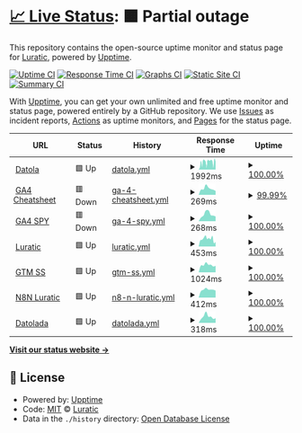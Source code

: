 # [📈 Live Status](https://luratic-devs.github.io/upptime): <!--live status--> **🟧 Partial outage**

This repository contains the open-source uptime monitor and status page for [Luratic](https://www.luratic.com), powered by [Upptime](https://github.com/upptime/upptime).

[![Uptime CI](https://github.com/luratic-devs/upptime/workflows/Uptime%20CI/badge.svg)](https://github.com/luratic-devs/upptime/actions?query=workflow%3A%22Uptime+CI%22)
[![Response Time CI](https://github.com/luratic-devs/upptime/workflows/Response%20Time%20CI/badge.svg)](https://github.com/luratic-devs/upptime/actions?query=workflow%3A%22Response+Time+CI%22)
[![Graphs CI](https://github.com/luratic-devs/upptime/workflows/Graphs%20CI/badge.svg)](https://github.com/luratic-devs/upptime/actions?query=workflow%3A%22Graphs+CI%22)
[![Static Site CI](https://github.com/luratic-devs/upptime/workflows/Static%20Site%20CI/badge.svg)](https://github.com/luratic-devs/upptime/actions?query=workflow%3A%22Static+Site+CI%22)
[![Summary CI](https://github.com/luratic-devs/upptime/workflows/Summary%20CI/badge.svg)](https://github.com/luratic-devs/upptime/actions?query=workflow%3A%22Summary+CI%22)

With [Upptime](https://upptime.js.org), you can get your own unlimited and free uptime monitor and status page, powered entirely by a GitHub repository. We use [Issues](https://github.com/luratic-devs/upptime/issues) as incident reports, [Actions](https://github.com/luratic-devs/upptime/actions) as uptime monitors, and [Pages](https://luratic-devs.github.io/upptime) for the status page.

<!--start: status pages-->
<!-- This summary is generated by Upptime (https://github.com/upptime/upptime) -->
<!-- Do not edit this manually, your changes will be overwritten -->
<!-- prettier-ignore -->
| URL | Status | History | Response Time | Uptime |
| --- | ------ | ------- | ------------- | ------ |
| <img alt="" src="https://icons.duckduckgo.com/ip3/datola.es.ico" height="13"> [Datola](https://datola.es) | 🟩 Up | [datola.yml](https://github.com/luratic-devs/upptime/commits/HEAD/history/datola.yml) | <details><summary><img alt="Response time graph" src="./graphs/datola/response-time-week.png" height="20"> 1992ms</summary><br><a href="https://gh.luratic.com/history/datola"><img alt="Response time 2764" src="https://img.shields.io/endpoint?url=https%3A%2F%2Fraw.githubusercontent.com%2Fluratic-devs%2Fupptime%2FHEAD%2Fapi%2Fdatola%2Fresponse-time.json"></a><br><a href="https://gh.luratic.com/history/datola"><img alt="24-hour response time 2078" src="https://img.shields.io/endpoint?url=https%3A%2F%2Fraw.githubusercontent.com%2Fluratic-devs%2Fupptime%2FHEAD%2Fapi%2Fdatola%2Fresponse-time-day.json"></a><br><a href="https://gh.luratic.com/history/datola"><img alt="7-day response time 1992" src="https://img.shields.io/endpoint?url=https%3A%2F%2Fraw.githubusercontent.com%2Fluratic-devs%2Fupptime%2FHEAD%2Fapi%2Fdatola%2Fresponse-time-week.json"></a><br><a href="https://gh.luratic.com/history/datola"><img alt="30-day response time 2109" src="https://img.shields.io/endpoint?url=https%3A%2F%2Fraw.githubusercontent.com%2Fluratic-devs%2Fupptime%2FHEAD%2Fapi%2Fdatola%2Fresponse-time-month.json"></a><br><a href="https://gh.luratic.com/history/datola"><img alt="1-year response time 2675" src="https://img.shields.io/endpoint?url=https%3A%2F%2Fraw.githubusercontent.com%2Fluratic-devs%2Fupptime%2FHEAD%2Fapi%2Fdatola%2Fresponse-time-year.json"></a></details> | <details><summary><a href="https://gh.luratic.com/history/datola">100.00%</a></summary><a href="https://gh.luratic.com/history/datola"><img alt="All-time uptime 99.94%" src="https://img.shields.io/endpoint?url=https%3A%2F%2Fraw.githubusercontent.com%2Fluratic-devs%2Fupptime%2FHEAD%2Fapi%2Fdatola%2Fuptime.json"></a><br><a href="https://gh.luratic.com/history/datola"><img alt="24-hour uptime 100.00%" src="https://img.shields.io/endpoint?url=https%3A%2F%2Fraw.githubusercontent.com%2Fluratic-devs%2Fupptime%2FHEAD%2Fapi%2Fdatola%2Fuptime-day.json"></a><br><a href="https://gh.luratic.com/history/datola"><img alt="7-day uptime 100.00%" src="https://img.shields.io/endpoint?url=https%3A%2F%2Fraw.githubusercontent.com%2Fluratic-devs%2Fupptime%2FHEAD%2Fapi%2Fdatola%2Fuptime-week.json"></a><br><a href="https://gh.luratic.com/history/datola"><img alt="30-day uptime 99.91%" src="https://img.shields.io/endpoint?url=https%3A%2F%2Fraw.githubusercontent.com%2Fluratic-devs%2Fupptime%2FHEAD%2Fapi%2Fdatola%2Fuptime-month.json"></a><br><a href="https://gh.luratic.com/history/datola"><img alt="1-year uptime 99.94%" src="https://img.shields.io/endpoint?url=https%3A%2F%2Fraw.githubusercontent.com%2Fluratic-devs%2Fupptime%2FHEAD%2Fapi%2Fdatola%2Fuptime-year.json"></a></details>
| <img alt="" src="https://icons.duckduckgo.com/ip3/data.ga4spy.com.ico" height="13"> [GA4 Cheatsheet](https://data.ga4spy.com) | 🟥 Down | [ga-4-cheatsheet.yml](https://github.com/luratic-devs/upptime/commits/HEAD/history/ga-4-cheatsheet.yml) | <details><summary><img alt="Response time graph" src="./graphs/ga-4-cheatsheet/response-time-week.png" height="20"> 269ms</summary><br><a href="https://gh.luratic.com/history/ga-4-cheatsheet"><img alt="Response time 467" src="https://img.shields.io/endpoint?url=https%3A%2F%2Fraw.githubusercontent.com%2Fluratic-devs%2Fupptime%2FHEAD%2Fapi%2Fga-4-cheatsheet%2Fresponse-time.json"></a><br><a href="https://gh.luratic.com/history/ga-4-cheatsheet"><img alt="24-hour response time 172" src="https://img.shields.io/endpoint?url=https%3A%2F%2Fraw.githubusercontent.com%2Fluratic-devs%2Fupptime%2FHEAD%2Fapi%2Fga-4-cheatsheet%2Fresponse-time-day.json"></a><br><a href="https://gh.luratic.com/history/ga-4-cheatsheet"><img alt="7-day response time 269" src="https://img.shields.io/endpoint?url=https%3A%2F%2Fraw.githubusercontent.com%2Fluratic-devs%2Fupptime%2FHEAD%2Fapi%2Fga-4-cheatsheet%2Fresponse-time-week.json"></a><br><a href="https://gh.luratic.com/history/ga-4-cheatsheet"><img alt="30-day response time 672" src="https://img.shields.io/endpoint?url=https%3A%2F%2Fraw.githubusercontent.com%2Fluratic-devs%2Fupptime%2FHEAD%2Fapi%2Fga-4-cheatsheet%2Fresponse-time-month.json"></a><br><a href="https://gh.luratic.com/history/ga-4-cheatsheet"><img alt="1-year response time 449" src="https://img.shields.io/endpoint?url=https%3A%2F%2Fraw.githubusercontent.com%2Fluratic-devs%2Fupptime%2FHEAD%2Fapi%2Fga-4-cheatsheet%2Fresponse-time-year.json"></a></details> | <details><summary><a href="https://gh.luratic.com/history/ga-4-cheatsheet">99.99%</a></summary><a href="https://gh.luratic.com/history/ga-4-cheatsheet"><img alt="All-time uptime 99.95%" src="https://img.shields.io/endpoint?url=https%3A%2F%2Fraw.githubusercontent.com%2Fluratic-devs%2Fupptime%2FHEAD%2Fapi%2Fga-4-cheatsheet%2Fuptime.json"></a><br><a href="https://gh.luratic.com/history/ga-4-cheatsheet"><img alt="24-hour uptime 99.95%" src="https://img.shields.io/endpoint?url=https%3A%2F%2Fraw.githubusercontent.com%2Fluratic-devs%2Fupptime%2FHEAD%2Fapi%2Fga-4-cheatsheet%2Fuptime-day.json"></a><br><a href="https://gh.luratic.com/history/ga-4-cheatsheet"><img alt="7-day uptime 99.99%" src="https://img.shields.io/endpoint?url=https%3A%2F%2Fraw.githubusercontent.com%2Fluratic-devs%2Fupptime%2FHEAD%2Fapi%2Fga-4-cheatsheet%2Fuptime-week.json"></a><br><a href="https://gh.luratic.com/history/ga-4-cheatsheet"><img alt="30-day uptime 99.75%" src="https://img.shields.io/endpoint?url=https%3A%2F%2Fraw.githubusercontent.com%2Fluratic-devs%2Fupptime%2FHEAD%2Fapi%2Fga-4-cheatsheet%2Fuptime-month.json"></a><br><a href="https://gh.luratic.com/history/ga-4-cheatsheet"><img alt="1-year uptime 99.95%" src="https://img.shields.io/endpoint?url=https%3A%2F%2Fraw.githubusercontent.com%2Fluratic-devs%2Fupptime%2FHEAD%2Fapi%2Fga-4-cheatsheet%2Fuptime-year.json"></a></details>
| <img alt="" src="https://icons.duckduckgo.com/ip3/ga4spy.com.ico" height="13"> [GA4 SPY](https://ga4spy.com) | 🟥 Down | [ga-4-spy.yml](https://github.com/luratic-devs/upptime/commits/HEAD/history/ga-4-spy.yml) | <details><summary><img alt="Response time graph" src="./graphs/ga-4-spy/response-time-week.png" height="20"> 268ms</summary><br><a href="https://gh.luratic.com/history/ga-4-spy"><img alt="Response time 377" src="https://img.shields.io/endpoint?url=https%3A%2F%2Fraw.githubusercontent.com%2Fluratic-devs%2Fupptime%2FHEAD%2Fapi%2Fga-4-spy%2Fresponse-time.json"></a><br><a href="https://gh.luratic.com/history/ga-4-spy"><img alt="24-hour response time 184" src="https://img.shields.io/endpoint?url=https%3A%2F%2Fraw.githubusercontent.com%2Fluratic-devs%2Fupptime%2FHEAD%2Fapi%2Fga-4-spy%2Fresponse-time-day.json"></a><br><a href="https://gh.luratic.com/history/ga-4-spy"><img alt="7-day response time 268" src="https://img.shields.io/endpoint?url=https%3A%2F%2Fraw.githubusercontent.com%2Fluratic-devs%2Fupptime%2FHEAD%2Fapi%2Fga-4-spy%2Fresponse-time-week.json"></a><br><a href="https://gh.luratic.com/history/ga-4-spy"><img alt="30-day response time 680" src="https://img.shields.io/endpoint?url=https%3A%2F%2Fraw.githubusercontent.com%2Fluratic-devs%2Fupptime%2FHEAD%2Fapi%2Fga-4-spy%2Fresponse-time-month.json"></a><br><a href="https://gh.luratic.com/history/ga-4-spy"><img alt="1-year response time 361" src="https://img.shields.io/endpoint?url=https%3A%2F%2Fraw.githubusercontent.com%2Fluratic-devs%2Fupptime%2FHEAD%2Fapi%2Fga-4-spy%2Fresponse-time-year.json"></a></details> | <details><summary><a href="https://gh.luratic.com/history/ga-4-spy">100.00%</a></summary><a href="https://gh.luratic.com/history/ga-4-spy"><img alt="All-time uptime 99.95%" src="https://img.shields.io/endpoint?url=https%3A%2F%2Fraw.githubusercontent.com%2Fluratic-devs%2Fupptime%2FHEAD%2Fapi%2Fga-4-spy%2Fuptime.json"></a><br><a href="https://gh.luratic.com/history/ga-4-spy"><img alt="24-hour uptime 99.99%" src="https://img.shields.io/endpoint?url=https%3A%2F%2Fraw.githubusercontent.com%2Fluratic-devs%2Fupptime%2FHEAD%2Fapi%2Fga-4-spy%2Fuptime-day.json"></a><br><a href="https://gh.luratic.com/history/ga-4-spy"><img alt="7-day uptime 100.00%" src="https://img.shields.io/endpoint?url=https%3A%2F%2Fraw.githubusercontent.com%2Fluratic-devs%2Fupptime%2FHEAD%2Fapi%2Fga-4-spy%2Fuptime-week.json"></a><br><a href="https://gh.luratic.com/history/ga-4-spy"><img alt="30-day uptime 99.73%" src="https://img.shields.io/endpoint?url=https%3A%2F%2Fraw.githubusercontent.com%2Fluratic-devs%2Fupptime%2FHEAD%2Fapi%2Fga-4-spy%2Fuptime-month.json"></a><br><a href="https://gh.luratic.com/history/ga-4-spy"><img alt="1-year uptime 99.92%" src="https://img.shields.io/endpoint?url=https%3A%2F%2Fraw.githubusercontent.com%2Fluratic-devs%2Fupptime%2FHEAD%2Fapi%2Fga-4-spy%2Fuptime-year.json"></a></details>
| <img alt="" src="https://icons.duckduckgo.com/ip3/luratic.com.ico" height="13"> [Luratic](https://luratic.com) | 🟩 Up | [luratic.yml](https://github.com/luratic-devs/upptime/commits/HEAD/history/luratic.yml) | <details><summary><img alt="Response time graph" src="./graphs/luratic/response-time-week.png" height="20"> 453ms</summary><br><a href="https://gh.luratic.com/history/luratic"><img alt="Response time 309" src="https://img.shields.io/endpoint?url=https%3A%2F%2Fraw.githubusercontent.com%2Fluratic-devs%2Fupptime%2FHEAD%2Fapi%2Fluratic%2Fresponse-time.json"></a><br><a href="https://gh.luratic.com/history/luratic"><img alt="24-hour response time 274" src="https://img.shields.io/endpoint?url=https%3A%2F%2Fraw.githubusercontent.com%2Fluratic-devs%2Fupptime%2FHEAD%2Fapi%2Fluratic%2Fresponse-time-day.json"></a><br><a href="https://gh.luratic.com/history/luratic"><img alt="7-day response time 453" src="https://img.shields.io/endpoint?url=https%3A%2F%2Fraw.githubusercontent.com%2Fluratic-devs%2Fupptime%2FHEAD%2Fapi%2Fluratic%2Fresponse-time-week.json"></a><br><a href="https://gh.luratic.com/history/luratic"><img alt="30-day response time 406" src="https://img.shields.io/endpoint?url=https%3A%2F%2Fraw.githubusercontent.com%2Fluratic-devs%2Fupptime%2FHEAD%2Fapi%2Fluratic%2Fresponse-time-month.json"></a><br><a href="https://gh.luratic.com/history/luratic"><img alt="1-year response time 329" src="https://img.shields.io/endpoint?url=https%3A%2F%2Fraw.githubusercontent.com%2Fluratic-devs%2Fupptime%2FHEAD%2Fapi%2Fluratic%2Fresponse-time-year.json"></a></details> | <details><summary><a href="https://gh.luratic.com/history/luratic">100.00%</a></summary><a href="https://gh.luratic.com/history/luratic"><img alt="All-time uptime 99.98%" src="https://img.shields.io/endpoint?url=https%3A%2F%2Fraw.githubusercontent.com%2Fluratic-devs%2Fupptime%2FHEAD%2Fapi%2Fluratic%2Fuptime.json"></a><br><a href="https://gh.luratic.com/history/luratic"><img alt="24-hour uptime 100.00%" src="https://img.shields.io/endpoint?url=https%3A%2F%2Fraw.githubusercontent.com%2Fluratic-devs%2Fupptime%2FHEAD%2Fapi%2Fluratic%2Fuptime-day.json"></a><br><a href="https://gh.luratic.com/history/luratic"><img alt="7-day uptime 100.00%" src="https://img.shields.io/endpoint?url=https%3A%2F%2Fraw.githubusercontent.com%2Fluratic-devs%2Fupptime%2FHEAD%2Fapi%2Fluratic%2Fuptime-week.json"></a><br><a href="https://gh.luratic.com/history/luratic"><img alt="30-day uptime 99.96%" src="https://img.shields.io/endpoint?url=https%3A%2F%2Fraw.githubusercontent.com%2Fluratic-devs%2Fupptime%2FHEAD%2Fapi%2Fluratic%2Fuptime-month.json"></a><br><a href="https://gh.luratic.com/history/luratic"><img alt="1-year uptime 99.97%" src="https://img.shields.io/endpoint?url=https%3A%2F%2Fraw.githubusercontent.com%2Fluratic-devs%2Fupptime%2FHEAD%2Fapi%2Fluratic%2Fuptime-year.json"></a></details>
| <img alt="" src="https://icons.duckduckgo.com/ip3/analytics.luratic.com.ico" height="13"> [GTM SS](https://analytics.luratic.com/gtm.js?id=GTM-5D7RV9H) | 🟩 Up | [gtm-ss.yml](https://github.com/luratic-devs/upptime/commits/HEAD/history/gtm-ss.yml) | <details><summary><img alt="Response time graph" src="./graphs/gtm-ss/response-time-week.png" height="20"> 1024ms</summary><br><a href="https://gh.luratic.com/history/gtm-ss"><img alt="Response time 1014" src="https://img.shields.io/endpoint?url=https%3A%2F%2Fraw.githubusercontent.com%2Fluratic-devs%2Fupptime%2FHEAD%2Fapi%2Fgtm-ss%2Fresponse-time.json"></a><br><a href="https://gh.luratic.com/history/gtm-ss"><img alt="24-hour response time 908" src="https://img.shields.io/endpoint?url=https%3A%2F%2Fraw.githubusercontent.com%2Fluratic-devs%2Fupptime%2FHEAD%2Fapi%2Fgtm-ss%2Fresponse-time-day.json"></a><br><a href="https://gh.luratic.com/history/gtm-ss"><img alt="7-day response time 1024" src="https://img.shields.io/endpoint?url=https%3A%2F%2Fraw.githubusercontent.com%2Fluratic-devs%2Fupptime%2FHEAD%2Fapi%2Fgtm-ss%2Fresponse-time-week.json"></a><br><a href="https://gh.luratic.com/history/gtm-ss"><img alt="30-day response time 1012" src="https://img.shields.io/endpoint?url=https%3A%2F%2Fraw.githubusercontent.com%2Fluratic-devs%2Fupptime%2FHEAD%2Fapi%2Fgtm-ss%2Fresponse-time-month.json"></a><br><a href="https://gh.luratic.com/history/gtm-ss"><img alt="1-year response time 1004" src="https://img.shields.io/endpoint?url=https%3A%2F%2Fraw.githubusercontent.com%2Fluratic-devs%2Fupptime%2FHEAD%2Fapi%2Fgtm-ss%2Fresponse-time-year.json"></a></details> | <details><summary><a href="https://gh.luratic.com/history/gtm-ss">100.00%</a></summary><a href="https://gh.luratic.com/history/gtm-ss"><img alt="All-time uptime 95.69%" src="https://img.shields.io/endpoint?url=https%3A%2F%2Fraw.githubusercontent.com%2Fluratic-devs%2Fupptime%2FHEAD%2Fapi%2Fgtm-ss%2Fuptime.json"></a><br><a href="https://gh.luratic.com/history/gtm-ss"><img alt="24-hour uptime 100.00%" src="https://img.shields.io/endpoint?url=https%3A%2F%2Fraw.githubusercontent.com%2Fluratic-devs%2Fupptime%2FHEAD%2Fapi%2Fgtm-ss%2Fuptime-day.json"></a><br><a href="https://gh.luratic.com/history/gtm-ss"><img alt="7-day uptime 100.00%" src="https://img.shields.io/endpoint?url=https%3A%2F%2Fraw.githubusercontent.com%2Fluratic-devs%2Fupptime%2FHEAD%2Fapi%2Fgtm-ss%2Fuptime-week.json"></a><br><a href="https://gh.luratic.com/history/gtm-ss"><img alt="30-day uptime 100.00%" src="https://img.shields.io/endpoint?url=https%3A%2F%2Fraw.githubusercontent.com%2Fluratic-devs%2Fupptime%2FHEAD%2Fapi%2Fgtm-ss%2Fuptime-month.json"></a><br><a href="https://gh.luratic.com/history/gtm-ss"><img alt="1-year uptime 97.51%" src="https://img.shields.io/endpoint?url=https%3A%2F%2Fraw.githubusercontent.com%2Fluratic-devs%2Fupptime%2FHEAD%2Fapi%2Fgtm-ss%2Fuptime-year.json"></a></details>
| <img alt="" src="https://icons.duckduckgo.com/ip3/n8n.luratic.com.ico" height="13"> [N8N Luratic](https://n8n.luratic.com/) | 🟩 Up | [n8-n-luratic.yml](https://github.com/luratic-devs/upptime/commits/HEAD/history/n8-n-luratic.yml) | <details><summary><img alt="Response time graph" src="./graphs/n8-n-luratic/response-time-week.png" height="20"> 412ms</summary><br><a href="https://gh.luratic.com/history/n8-n-luratic"><img alt="Response time 498" src="https://img.shields.io/endpoint?url=https%3A%2F%2Fraw.githubusercontent.com%2Fluratic-devs%2Fupptime%2FHEAD%2Fapi%2Fn8-n-luratic%2Fresponse-time.json"></a><br><a href="https://gh.luratic.com/history/n8-n-luratic"><img alt="24-hour response time 365" src="https://img.shields.io/endpoint?url=https%3A%2F%2Fraw.githubusercontent.com%2Fluratic-devs%2Fupptime%2FHEAD%2Fapi%2Fn8-n-luratic%2Fresponse-time-day.json"></a><br><a href="https://gh.luratic.com/history/n8-n-luratic"><img alt="7-day response time 412" src="https://img.shields.io/endpoint?url=https%3A%2F%2Fraw.githubusercontent.com%2Fluratic-devs%2Fupptime%2FHEAD%2Fapi%2Fn8-n-luratic%2Fresponse-time-week.json"></a><br><a href="https://gh.luratic.com/history/n8-n-luratic"><img alt="30-day response time 444" src="https://img.shields.io/endpoint?url=https%3A%2F%2Fraw.githubusercontent.com%2Fluratic-devs%2Fupptime%2FHEAD%2Fapi%2Fn8-n-luratic%2Fresponse-time-month.json"></a><br><a href="https://gh.luratic.com/history/n8-n-luratic"><img alt="1-year response time 494" src="https://img.shields.io/endpoint?url=https%3A%2F%2Fraw.githubusercontent.com%2Fluratic-devs%2Fupptime%2FHEAD%2Fapi%2Fn8-n-luratic%2Fresponse-time-year.json"></a></details> | <details><summary><a href="https://gh.luratic.com/history/n8-n-luratic">100.00%</a></summary><a href="https://gh.luratic.com/history/n8-n-luratic"><img alt="All-time uptime 99.17%" src="https://img.shields.io/endpoint?url=https%3A%2F%2Fraw.githubusercontent.com%2Fluratic-devs%2Fupptime%2FHEAD%2Fapi%2Fn8-n-luratic%2Fuptime.json"></a><br><a href="https://gh.luratic.com/history/n8-n-luratic"><img alt="24-hour uptime 100.00%" src="https://img.shields.io/endpoint?url=https%3A%2F%2Fraw.githubusercontent.com%2Fluratic-devs%2Fupptime%2FHEAD%2Fapi%2Fn8-n-luratic%2Fuptime-day.json"></a><br><a href="https://gh.luratic.com/history/n8-n-luratic"><img alt="7-day uptime 100.00%" src="https://img.shields.io/endpoint?url=https%3A%2F%2Fraw.githubusercontent.com%2Fluratic-devs%2Fupptime%2FHEAD%2Fapi%2Fn8-n-luratic%2Fuptime-week.json"></a><br><a href="https://gh.luratic.com/history/n8-n-luratic"><img alt="30-day uptime 100.00%" src="https://img.shields.io/endpoint?url=https%3A%2F%2Fraw.githubusercontent.com%2Fluratic-devs%2Fupptime%2FHEAD%2Fapi%2Fn8-n-luratic%2Fuptime-month.json"></a><br><a href="https://gh.luratic.com/history/n8-n-luratic"><img alt="1-year uptime 99.01%" src="https://img.shields.io/endpoint?url=https%3A%2F%2Fraw.githubusercontent.com%2Fluratic-devs%2Fupptime%2FHEAD%2Fapi%2Fn8-n-luratic%2Fuptime-year.json"></a></details>
| <img alt="" src="https://icons.duckduckgo.com/ip3/eventos.datola.es.ico" height="13"> [Datolada](https://eventos.datola.es) | 🟩 Up | [datolada.yml](https://github.com/luratic-devs/upptime/commits/HEAD/history/datolada.yml) | <details><summary><img alt="Response time graph" src="./graphs/datolada/response-time-week.png" height="20"> 318ms</summary><br><a href="https://gh.luratic.com/history/datolada"><img alt="Response time 416" src="https://img.shields.io/endpoint?url=https%3A%2F%2Fraw.githubusercontent.com%2Fluratic-devs%2Fupptime%2FHEAD%2Fapi%2Fdatolada%2Fresponse-time.json"></a><br><a href="https://gh.luratic.com/history/datolada"><img alt="24-hour response time 240" src="https://img.shields.io/endpoint?url=https%3A%2F%2Fraw.githubusercontent.com%2Fluratic-devs%2Fupptime%2FHEAD%2Fapi%2Fdatolada%2Fresponse-time-day.json"></a><br><a href="https://gh.luratic.com/history/datolada"><img alt="7-day response time 318" src="https://img.shields.io/endpoint?url=https%3A%2F%2Fraw.githubusercontent.com%2Fluratic-devs%2Fupptime%2FHEAD%2Fapi%2Fdatolada%2Fresponse-time-week.json"></a><br><a href="https://gh.luratic.com/history/datolada"><img alt="30-day response time 354" src="https://img.shields.io/endpoint?url=https%3A%2F%2Fraw.githubusercontent.com%2Fluratic-devs%2Fupptime%2FHEAD%2Fapi%2Fdatolada%2Fresponse-time-month.json"></a><br><a href="https://gh.luratic.com/history/datolada"><img alt="1-year response time 416" src="https://img.shields.io/endpoint?url=https%3A%2F%2Fraw.githubusercontent.com%2Fluratic-devs%2Fupptime%2FHEAD%2Fapi%2Fdatolada%2Fresponse-time-year.json"></a></details> | <details><summary><a href="https://gh.luratic.com/history/datolada">100.00%</a></summary><a href="https://gh.luratic.com/history/datolada"><img alt="All-time uptime 100.00%" src="https://img.shields.io/endpoint?url=https%3A%2F%2Fraw.githubusercontent.com%2Fluratic-devs%2Fupptime%2FHEAD%2Fapi%2Fdatolada%2Fuptime.json"></a><br><a href="https://gh.luratic.com/history/datolada"><img alt="24-hour uptime 100.00%" src="https://img.shields.io/endpoint?url=https%3A%2F%2Fraw.githubusercontent.com%2Fluratic-devs%2Fupptime%2FHEAD%2Fapi%2Fdatolada%2Fuptime-day.json"></a><br><a href="https://gh.luratic.com/history/datolada"><img alt="7-day uptime 100.00%" src="https://img.shields.io/endpoint?url=https%3A%2F%2Fraw.githubusercontent.com%2Fluratic-devs%2Fupptime%2FHEAD%2Fapi%2Fdatolada%2Fuptime-week.json"></a><br><a href="https://gh.luratic.com/history/datolada"><img alt="30-day uptime 100.00%" src="https://img.shields.io/endpoint?url=https%3A%2F%2Fraw.githubusercontent.com%2Fluratic-devs%2Fupptime%2FHEAD%2Fapi%2Fdatolada%2Fuptime-month.json"></a><br><a href="https://gh.luratic.com/history/datolada"><img alt="1-year uptime 100.00%" src="https://img.shields.io/endpoint?url=https%3A%2F%2Fraw.githubusercontent.com%2Fluratic-devs%2Fupptime%2FHEAD%2Fapi%2Fdatolada%2Fuptime-year.json"></a></details>

<!--end: status pages-->

[**Visit our status website →**](https://luratic-devs.github.io/upptime)

## 📄 License

- Powered by: [Upptime](https://github.com/upptime/upptime)
- Code: [MIT](./LICENSE) © [Luratic](https://www.luratic.com)
- Data in the `./history` directory: [Open Database License](https://opendatacommons.org/licenses/odbl/1-0/)
